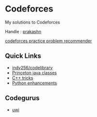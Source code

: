 # Codeforces
My solutions to Codeforces

Handle : [prakashn](http://codeforces.com/profile/prakashn)

[codeforces practice problem recommender](https://code-drills.com/profile?handles=cf%2Fprakashn+sp%2Fprakashn27)

## Quick Links
* [indy256/codelibrary](https://github.com/indy256/codelibrary/tree/master/java/src)
* [Princeton java classes](http://algs4.cs.princeton.edu/code/)
* [C++ tricks](https://www.quora.com/What-are-some-cool-C++-tricks-to-use-in-a-programming-contest)
* [Python enhancements](http://codeforces.com/blog/entry/46459)

## Codegurus
* [uwi](http://codeforces.com/profile/uwi)


